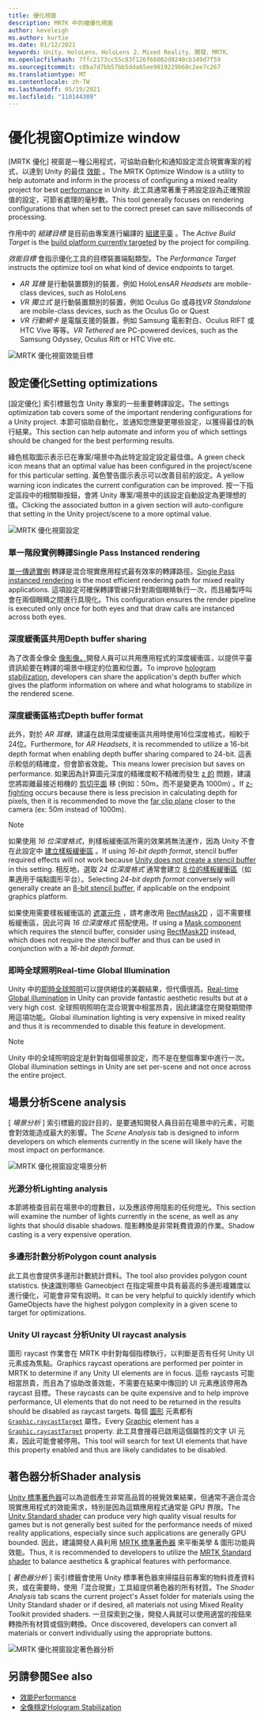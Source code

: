 ```yaml
---
title: 優化視窗
description: MRTK 中的檔優化視窗
author: keveleigh
ms.author: kurtie
ms.date: 01/12/2021
keywords: Unity、HoloLens、HoloLens 2、Mixed Reality、開發、MRTK、
ms.openlocfilehash: 7ffc2173cc55c83f126f66002d9240cb349d7f59
ms.sourcegitcommit: c0ba7d7bb57bb5dda65ee9019229b68c2ee7c267
ms.translationtype: MT
ms.contentlocale: zh-TW
ms.lasthandoff: 05/19/2021
ms.locfileid: "110144309"
---
```

# <a name="optimize-window"></a><span data-ttu-id="c2e17-104">優化視窗</span><span class="sxs-lookup"><span data-stu-id="c2e17-104">Optimize window</span></span>

<span data-ttu-id="c2e17-105">[MRTK 優化] 視窗是一種公用程式，可協助自動化和通知設定混合現實專案的程式，以達到 Unity 的最佳 [效能](../../performance/perf-getting-started.md) 。</span><span class="sxs-lookup"><span data-stu-id="c2e17-105">The MRTK Optimize Window is a utility to help automate and inform in the process of configuring a mixed reality project for best [performance](../../performance/perf-getting-started.md) in Unity.</span></span> <span data-ttu-id="c2e17-106">此工具通常著重于將設定設為正確預設值的設定，可節省處理的毫秒數。</span><span class="sxs-lookup"><span data-stu-id="c2e17-106">This tool generally focuses on rendering configurations that when set to the correct preset can save milliseconds of processing.</span></span>

<span data-ttu-id="c2e17-107">作用中的 *組建目標* 是目前由專案進行編譯的 [組建平臺](https://docs.unity3d.com/Manual/BuildSettings.html) 。</span><span class="sxs-lookup"><span data-stu-id="c2e17-107">The *Active Build Target* is the [build platform currently targeted](https://docs.unity3d.com/Manual/BuildSettings.html) by the project for compiling.</span></span>

<span data-ttu-id="c2e17-108">*效能目標* 會指示優化工具的目標裝置端點類型。</span><span class="sxs-lookup"><span data-stu-id="c2e17-108">The *Performance Target* instructs the optimize tool on what kind of device endpoints to target.</span></span>

- <span data-ttu-id="c2e17-109">*AR 耳機* 是行動裝置類別的裝置，例如 HoloLens</span><span class="sxs-lookup"><span data-stu-id="c2e17-109">*AR Headsets* are mobile-class devices, such as HoloLens</span></span>
- <span data-ttu-id="c2e17-110">*VR 獨立式* 是行動裝置類別的裝置，例如 Oculus Go 或尋找</span><span class="sxs-lookup"><span data-stu-id="c2e17-110">*VR Standalone* are mobile-class devices, such as the Oculus Go or Quest</span></span>
- <span data-ttu-id="c2e17-111">*VR 行動網卡* 是電腦支援的裝置，例如 Samsung 電影對白、Oculus RIFT 或 HTC Vive 等等。</span><span class="sxs-lookup"><span data-stu-id="c2e17-111">*VR Tethered* are PC-powered devices, such as the Samsung Odyssey, Oculus Rift or HTC Vive etc.</span></span>

![MRTK 優化視窗效能目標](../images/performance/OptimizeWindowPerformanceTarget.jpg)

## <a name="setting-optimizations"></a><span data-ttu-id="c2e17-113">設定優化</span><span class="sxs-lookup"><span data-stu-id="c2e17-113">Setting optimizations</span></span>

<span data-ttu-id="c2e17-114">[設定優化] 索引標籤包含 Unity 專案的一些重要轉譯設定。</span><span class="sxs-lookup"><span data-stu-id="c2e17-114">The settings optimization tab covers some of the important rendering configurations for a Unity project.</span></span> <span data-ttu-id="c2e17-115">本節可協助自動化，並通知您應變更哪些設定，以獲得最佳的執行結果。</span><span class="sxs-lookup"><span data-stu-id="c2e17-115">This section can help automate and inform you of which settings should be changed for the best performing results.</span></span>

<span data-ttu-id="c2e17-116">綠色核取圖示表示已在專案/場景中為此特定設定設定最佳值。</span><span class="sxs-lookup"><span data-stu-id="c2e17-116">A green check icon means that an optimal value has been configured in the project/scene for this particular setting.</span></span> <span data-ttu-id="c2e17-117">黃色警告圖示表示可以改善目前的設定。</span><span class="sxs-lookup"><span data-stu-id="c2e17-117">A yellow warning icon indicates the current configuration can be improved.</span></span> <span data-ttu-id="c2e17-118">按一下指定區段中的相關聯按鈕，會將 Unity 專案/場景中的該設定自動設定為更理想的值。</span><span class="sxs-lookup"><span data-stu-id="c2e17-118">Clicking the associated button in a given section will auto-configure that setting in the Unity project/scene to a more optimal value.</span></span>

![MRTK 優化視窗設定](../images/performance/OptimizeWindow_Settings.png)

### <a name="single-pass-instanced-rendering"></a><span data-ttu-id="c2e17-120">單一階段實例轉譯</span><span class="sxs-lookup"><span data-stu-id="c2e17-120">Single Pass Instanced rendering</span></span>

<span data-ttu-id="c2e17-121">[單一傳遞實例](https://docs.unity3d.com/Manual/SinglePassInstancing.html) 轉譯是混合現實應用程式最有效率的轉譯路徑。</span><span class="sxs-lookup"><span data-stu-id="c2e17-121">[Single Pass instanced rendering](https://docs.unity3d.com/Manual/SinglePassInstancing.html) is the most efficient rendering path for mixed reality applications.</span></span> <span data-ttu-id="c2e17-122">這項設定可確保轉譯管線只針對兩個眼睛執行一次，而且繪製呼叫會在兩個眼睛之間進行具現化。</span><span class="sxs-lookup"><span data-stu-id="c2e17-122">This configuration ensures the render pipeline is executed only once for both eyes and that draw calls are instanced across both eyes.</span></span>

### <a name="depth-buffer-sharing"></a><span data-ttu-id="c2e17-123">深度緩衝區共用</span><span class="sxs-lookup"><span data-stu-id="c2e17-123">Depth buffer sharing</span></span>

<span data-ttu-id="c2e17-124">為了改善全像全 [像影像，](../../performance/hologram-Stabilization.md)開發人員可以共用應用程式的深度緩衝區，以提供平臺資訊給要在轉譯的場景中穩定的位置和位置。</span><span class="sxs-lookup"><span data-stu-id="c2e17-124">To improve [hologram stabilization](../../performance/hologram-Stabilization.md), developers can share the application's depth buffer which gives the platform information on where and what holograms to stabilize in the rendered scene.</span></span>

### <a name="depth-buffer-format"></a><span data-ttu-id="c2e17-125">深度緩衝區格式</span><span class="sxs-lookup"><span data-stu-id="c2e17-125">Depth buffer format</span></span>

<span data-ttu-id="c2e17-126">此外，對於 *AR 耳機*，建議在啟用深度緩衝區共用時使用16位深度格式，相較于24位。</span><span class="sxs-lookup"><span data-stu-id="c2e17-126">Furthermore, for *AR Headsets*, it is recommended to utilize a 16-bit depth format when enabling depth buffer sharing compared to 24-bit.</span></span> <span data-ttu-id="c2e17-127">這表示較低的精確度，但會節省效能。</span><span class="sxs-lookup"><span data-stu-id="c2e17-127">This means lower precision but saves on performance.</span></span> <span data-ttu-id="c2e17-128">如果因為計算圖元深度的精確度較不精確而發生 [z 的](https://en.wikipedia.org/wiki/Z-fighting) 問題，建議您將距離最接近相機的 [剪切平面](https://docs.unity3d.com/Manual/class-Camera.html) 移 (例如：50m，而不是變更為 1000m) 。</span><span class="sxs-lookup"><span data-stu-id="c2e17-128">If [z-fighting](https://en.wikipedia.org/wiki/Z-fighting) occurs because there is less precision in calculating depth for pixels, then it is recommended to move the [far clip plane](https://docs.unity3d.com/Manual/class-Camera.html) closer to the camera (ex: 50m instead of 1000m).</span></span>

> [!NOTE]
> <span data-ttu-id="c2e17-129">如果使用 *16 位深度格式*，則樣板緩衝區所需的效果將無法運作，因為 Unity 不會在此設定中 [建立樣板緩衝區](https://docs.unity3d.com/ScriptReference/RenderTexture-depth.html) 。</span><span class="sxs-lookup"><span data-stu-id="c2e17-129">If using *16-bit depth format*, stencil buffer required effects will not work because [Unity does not create a stencil buffer](https://docs.unity3d.com/ScriptReference/RenderTexture-depth.html) in this setting.</span></span> <span data-ttu-id="c2e17-130">相反地，選取 *24 位深度格式* 通常會建立 [8 位的樣板緩衝區](https://docs.unity3d.com/Manual/SL-Stencil.html)（如果適用于端點圖形平台）。</span><span class="sxs-lookup"><span data-stu-id="c2e17-130">Selecting *24-bit depth format* conversely will generally create an [8-bit stencil buffer](https://docs.unity3d.com/Manual/SL-Stencil.html), if applicable on the endpoint graphics platform.</span></span>
>
> <span data-ttu-id="c2e17-131">如果使用需要樣板緩衝區的 [遮罩元件](https://docs.unity3d.com/Manual/script-Mask.html) ，請考慮改用 [RectMask2D](https://docs.unity3d.com/Manual/script-RectMask2D.html) ，這不需要樣板緩衝區，因此可與 *16 位深度格式* 搭配使用。</span><span class="sxs-lookup"><span data-stu-id="c2e17-131">If using a [Mask component](https://docs.unity3d.com/Manual/script-Mask.html) which requires the stencil buffer, consider using [RectMask2D](https://docs.unity3d.com/Manual/script-RectMask2D.html) instead, which does not require the stencil buffer and thus can be used in conjunction with a *16-bit depth format*.</span></span>

### <a name="real-time-global-illumination"></a><span data-ttu-id="c2e17-132">即時全球照明</span><span class="sxs-lookup"><span data-stu-id="c2e17-132">Real-time Global Illumination</span></span>

<span data-ttu-id="c2e17-133">Unity 中的[即時全球照明](https://docs.unity3d.com/Manual/GIIntro.html)可以提供絕佳的美觀結果，但代價很高。</span><span class="sxs-lookup"><span data-stu-id="c2e17-133">[Real-time Global illumination](https://docs.unity3d.com/Manual/GIIntro.html) in Unity can provide fantastic aesthetic results but at a very high cost.</span></span> <span data-ttu-id="c2e17-134">全球照明照明在混合現實中相當昂貴，因此建議您在開發期間停用這項功能。</span><span class="sxs-lookup"><span data-stu-id="c2e17-134">Global illumination lighting is very expensive in mixed reality and thus it is recommended to disable this feature in development.</span></span>

> [!NOTE]
> <span data-ttu-id="c2e17-135">Unity 中的全域照明設定是針對每個場景設定，而不是在整個專案中進行一次。</span><span class="sxs-lookup"><span data-stu-id="c2e17-135">Global illumination settings in Unity are set per-scene and not once across the entire project.</span></span>

## <a name="scene-analysis"></a><span data-ttu-id="c2e17-136">場景分析</span><span class="sxs-lookup"><span data-stu-id="c2e17-136">Scene analysis</span></span>

<span data-ttu-id="c2e17-137">[ *場景分析* ] 索引標籤的設計目的，是要通知開發人員目前在場景中的元素，可能會對效能造成最大的影響。</span><span class="sxs-lookup"><span data-stu-id="c2e17-137">The *Scene Analysis* tab is designed to inform developers on which elements currently in the scene will likely have the most impact on performance.</span></span>

![MRTK 優化視窗設定場景分析](../images/performance/OptimizeWindow_SceneAnalysis.png)

### <a name="lighting-analysis"></a><span data-ttu-id="c2e17-139">光源分析</span><span class="sxs-lookup"><span data-stu-id="c2e17-139">Lighting analysis</span></span>

<span data-ttu-id="c2e17-140">本節將檢查目前在場景中的燈數目，以及應該停用陰影的任何燈光。</span><span class="sxs-lookup"><span data-stu-id="c2e17-140">This section will examine the number of lights currently in the scene, as well as any lights that should disable shadows.</span></span> <span data-ttu-id="c2e17-141">陰影轉換是非常耗費資源的作業。</span><span class="sxs-lookup"><span data-stu-id="c2e17-141">Shadow casting is a very expensive operation.</span></span>

### <a name="polygon-count-analysis"></a><span data-ttu-id="c2e17-142">多邊形計數分析</span><span class="sxs-lookup"><span data-stu-id="c2e17-142">Polygon count analysis</span></span>

<span data-ttu-id="c2e17-143">此工具也會提供多邊形計數統計資料。</span><span class="sxs-lookup"><span data-stu-id="c2e17-143">The tool also provides polygon count statistics.</span></span> <span data-ttu-id="c2e17-144">快速識別哪些 Gameobject 在指定場景中具有最高的多邊形複雜度以進行優化，可能會非常有説明。</span><span class="sxs-lookup"><span data-stu-id="c2e17-144">It can be very helpful to quickly identify which GameObjects have the highest polygon complexity in a given scene to target for optimizations.</span></span>

### <a name="unity-ui-raycast-analysis"></a><span data-ttu-id="c2e17-145">Unity UI raycast 分析</span><span class="sxs-lookup"><span data-stu-id="c2e17-145">Unity UI raycast analysis</span></span>

<span data-ttu-id="c2e17-146">圖形 raycast 作業會在 MRTK 中針對每個指標執行，以判斷是否有任何 Unity UI 元素成為焦點。</span><span class="sxs-lookup"><span data-stu-id="c2e17-146">Graphics raycast operations are performed per pointer in MRTK to determine if any Unity UI elements are in focus.</span></span> <span data-ttu-id="c2e17-147">這些 raycasts 可能相當昂貴，而且為了協助改善效能，不需要在結果中傳回的 UI 元素應該停用為 raycast 目標。</span><span class="sxs-lookup"><span data-stu-id="c2e17-147">These raycasts can be quite expensive and to help improve performance, UI elements that do not need to be returned in the results should be disabled as raycast targets.</span></span> <span data-ttu-id="c2e17-148">每個 [圖形](https://docs.unity3d.com/2018.4/Documentation/ScriptReference/UI.Graphic.html) 元素都有 [`Graphic.raycastTarget`](https://docs.unity3d.com/2018.4/Documentation/ScriptReference/UI.Graphic-raycastTarget.html) 屬性。</span><span class="sxs-lookup"><span data-stu-id="c2e17-148">Every [Graphic](https://docs.unity3d.com/2018.4/Documentation/ScriptReference/UI.Graphic.html) element has a [`Graphic.raycastTarget`](https://docs.unity3d.com/2018.4/Documentation/ScriptReference/UI.Graphic-raycastTarget.html) property.</span></span> <span data-ttu-id="c2e17-149">此工具會搜尋已啟用這個屬性的文字 UI 元素，因此可能會被停用。</span><span class="sxs-lookup"><span data-stu-id="c2e17-149">This tool will search for text UI elements that have this property enabled and thus are likely candidates to be disabled.</span></span>

## <a name="shader-analysis"></a><span data-ttu-id="c2e17-150">著色器分析</span><span class="sxs-lookup"><span data-stu-id="c2e17-150">Shader analysis</span></span>

<span data-ttu-id="c2e17-151">[Unity 標準著色器](https://docs.unity3d.com/Manual/shader-StandardShader.html)可以為遊戲產生非常高品質的視覺效果結果，但通常不適合混合現實應用程式的效能需求，特別是因為這類應用程式通常是 GPU 界限。</span><span class="sxs-lookup"><span data-stu-id="c2e17-151">The [Unity Standard shader](https://docs.unity3d.com/Manual/shader-StandardShader.html) can produce very high quality visual results for games but is not generally best suited for the performance needs of mixed reality applications, especially since such applications are generally GPU bounded.</span></span> <span data-ttu-id="c2e17-152">因此，建議開發人員利用 [MRTK 標準著色器](../rendering/mrtk-standard-shader.md) 來平衡美學 & 圖形功能與效能。</span><span class="sxs-lookup"><span data-stu-id="c2e17-152">Thus, it is recommended to developers to utilize the [MRTK Standard shader](../rendering/mrtk-standard-shader.md) to balance aesthetics & graphical features with performance.</span></span>

<span data-ttu-id="c2e17-153">[ *著色器分析* ] 索引標籤會使用 Unity 標準著色器來掃描目前專案的物料資產資料夾，或在需要時，使用「混合現實」工具組提供著色器的所有材質。</span><span class="sxs-lookup"><span data-stu-id="c2e17-153">The *Shader Analysis* tab scans the current project's Asset folder for materials using the Unity Standard shader or if desired, all materials not using Mixed Reality Toolkit provided shaders.</span></span> <span data-ttu-id="c2e17-154">一旦探索到之後，開發人員就可以使用適當的按鈕來轉換所有材質或個別轉換。</span><span class="sxs-lookup"><span data-stu-id="c2e17-154">Once discovered, developers can convert all materials or convert individually using the appropriate buttons.</span></span>

![MRTK 優化視窗設定著色器分析](../images/performance/OptimizeWindow_ShaderAnalysis.png)

## <a name="see-also"></a><span data-ttu-id="c2e17-156">另請參閱</span><span class="sxs-lookup"><span data-stu-id="c2e17-156">See also</span></span>

- [<span data-ttu-id="c2e17-157">效能</span><span class="sxs-lookup"><span data-stu-id="c2e17-157">Performance</span></span>](../../performance/perf-getting-started.md)
- [<span data-ttu-id="c2e17-158">全像穩定</span><span class="sxs-lookup"><span data-stu-id="c2e17-158">Hologram Stabilization</span></span>](../../performance/hologram-stabilization.md)
